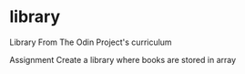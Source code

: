 # library

Library
From The Odin Project's curriculum

Assignment
Create a library where books are stored in array
